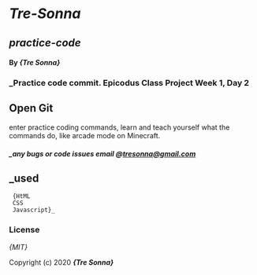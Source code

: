 # _Tre-Sonna_

## _practice-code_
#### By _**{Tre Sonna}**_

### _Practice code commit. Epicodus Class Project Week 1, Day 2

## Open Git
enter practice coding commands, learn and teach yourself what the commands do, like arcade mode on Minecraft.


##### _any bugs or code issues email @tresonna@gmail.com

## _used 
     {HtML
     CSS
     Javascript}_

### License

*{MIT}*

Copyright (c) 2020 **_{Tre Sonna}_**
